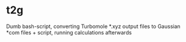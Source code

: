 # t2g
Dumb bash-script, converting Turbomole *.xyz output files to Gaussian *com files + script, running calculations afterwards
